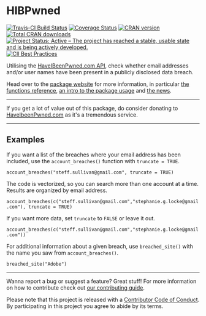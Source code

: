 # HIBPwned
[![Travis-CI Build Status](https://travis-ci.org/lockedata/HIBPwned.svg?branch=master)](https://travis-ci.org/lockedata/HIBPwned)
[![Coverage Status](https://coveralls.io/repos/github/lockedata/HIBPwned/badge.svg?branch=master)](https://coveralls.io/github/lockedata/HIBPwned?branch=master) [![CRAN version](https://www.r-pkg.org/badges/version-ago/HIBPwned)](https://www.r-pkg.org/badges/version-ago/HIBPwned)
[![Total CRAN downloads](https://cranlogs.r-pkg.org/badges/grand-total/HIBPwned)](https://cranlogs.r-pkg.org/badges/grand-total/HIBPwned) [![Project Status: Active – The project has reached a stable, usable state and is being actively developed.](https://www.repostatus.org/badges/latest/active.svg)](https://www.repostatus.org/#active)
[![CII Best Practices](https://bestpractices.coreinfrastructure.org/projects/2091/badge)](https://bestpractices.coreinfrastructure.org/projects/2091)


Utilising the [HaveIBeenPwned.com API](https://haveibeenpwned.com/API/v2), check whether email addresses and/or user names have been present in a publicly disclosed data breach.

Head over to the [package website](https://itsalocke.com/hibpwned/) for more information, in particular [the functions reference](https://itsalocke.com/hibpwned/reference/), [an intro to the package usage](https://itsalocke.com/hibpwned/articles/hibp) and [the news](https://itsalocke.com/hibpwned/articles/hibp).

----

If you get a lot of value out of this package, do consider donating to [HaveIbeenPwned.com](https://haveibeenpwned.com/Donate) as it's a tremendous service.

----

## Examples

If you want a list of the breaches where your email address has been included, use the `account_breaches()` function with `truncate = TRUE`.

`account_breaches("steff.sullivan@gmail.com", truncate = TRUE)`

The code is vectorized, so you can search more than one account at a time. Results are organized by email address.

`account_breaches(c("steff.sullivan@gmail.com","stephanie.g.locke@gmail.com"), truncate = TRUE)`

If you want more data, set `truncate` to `FALSE` or leave it out.

`account_breaches(c("steff.sullivan@gmail.com","stephanie.g.locke@gmail.com"))`

For additional information about a given breach, use `breached_site()` with the name you saw from `account_breaches()`.

`breached_site("Adobe")`

----

Wanna report a bug or suggest a feature? Great stuff! For more information on how to contribute check out [our contributing guide](.github/CONTRIBUTING.md).

Please note that this project is released with a [Contributor Code of Conduct](CONDUCT.md). By participating in this project you agree to abide by its terms.

